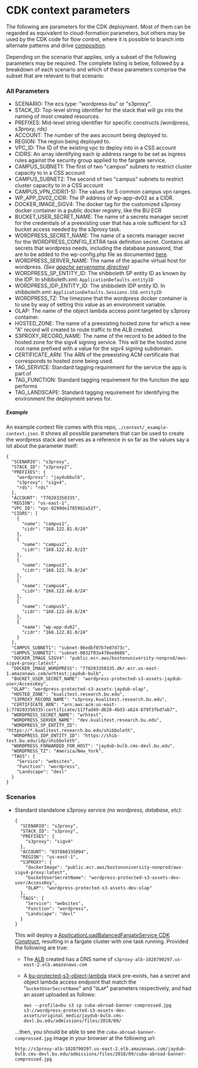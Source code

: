 # CDK context parameters

The following are parameters for the CDK deployment. Most of them can be regarded as equivalent to cloud-formation parameters, but others may be used by the CDK code for flow control, where it is possible to branch into alternate patterns and drive [composition](https://docs.aws.amazon.com/cdk/v2/guide/constructs.html#constructs_composition). 

Depending on the scenario that applies, only a subset of the following parameters may be required. The complete listing is below, followed by a breakdown of each scenario and which of these parameters comprise the subset that are relevant to that scenario:

### All Parameters

- SCENARIO: The ecs type: "wordpress-bu" or "s3proxy".
- STACK_ID: Top-level string identifier for the stack that will go into the naming of most created resources.
- PREFIXES: Mid-level string identifier for specific constructs *(wordpress, s3proxy, rds)*
- ACCOUNT: The number of the aws account being deployed to.
- REGION: The region being deployed to.
- VPC_ID: The ID of the existing vpc to deploy into in a CSS account
- CIDRS: An array identifying each ip address range to be set as ingress rules against the security group applied to the fargate service.
- CAMPUS_SUBNET1: The first of two "campus" subnets to restrict cluster capacity to in a CSS account
- CAMPUS_SUBNET2: The second of two "campus" subnets to restrict cluster capacity to in a CSS account
- CAMPUS_VPN_CIDR(1-5): The  values for 5 common campus vpn ranges.
- WP_APP_DV02_CIDR: The IP address of wp-app-dv02 as a CIDR.
- DOCKER_IMAGE_SIGV4: The docker tag for the customized s3proxy docker container in a public docker registry, like the BU ECR
- BUCKET_USER_SECRET_NAME: The name of a secrets manager secret for the credentials of a preexisting user that has a role sufficient for s3 bucket access needed by the s3proxy task.
- WORDPRESS_SECRET_NAME: The name of a secrets manager secret for the WORDPRESS_CONFIG_EXTRA task definition secret. Contains all secrets that wordpress needs, including the database password, that are to be added to the wp-config.php file as documented [here](https://github.com/docker-library/wordpress/pull/142).
- WORDPRESS_SERVER_NAME: The name of the apache virtual host for wordpress. *(See [apache servername directive](https://httpd.apache.org/docs/2.4/mod/core.html#servername))*
- WORDPRESS_SP_ENTITY_ID: The shibboleth SP entity ID as known by the IDP. In shibboleth.xml: `ApplicationDefaults.entityID`
- WORDPRESS_IDP_ENTITY_ID: The shibboleth IDP entity ID. In shibboleth.xml: `ApplicationDefaults.Sessions.SSO.entityID`
- WORDPRESS_TZ: The timezone that the wordpress docker container is to use by way of setting this value as an environment variable.
- OLAP: The name of the object lambda access point targeted by s3proxy container.
- HOSTED_ZONE: The name of a preexisting hosted zone for which a new "A" record will created to route traffic to the ALB created.
- S3PROXY_RECORD_NAME: The name of the record to be added to the hosted zone for the sigv4 signing service. This will be the hosted zone root name prefixed with a value for the sigv4 signing subdomain.
- CERTIFICATE_ARN: The ARN of the preexisting ACM certificate that corresponds to hosted zone being used.
- TAG_SERVICE: Standard tagging requirement for the service the app is part of
- TAG_FUNCTION: Standard tagging requirement for the function the app performs
- TAG_LANDSCAPE: Standard tagging requirement for identifying the environment the deployment serves for.

##### Example

An example context file comes with this repo, `./context/_example-context.json`. It shows all possible parameters that can be used to create the wordpress stack and serves as a reference in so far as the values say a lot about the parameter itself:

```
{
  "SCENARIO": "s3proxy",
  "STACK_ID": "s3proxy2",
  "PREFIXES": {
    "wordpress": "jaydubbulb",
    "s3proxy": "sigv4",
    "rds": "rds"
  },
  "ACCOUNT": "770203350335",
  "REGION": "us-east-1",
  "VPC_ID": "vpc-0290de1785982a52f",
  "CIDRS": [
    {
      "name": "campus1", 
      "cidr": "168.122.81.0/24"
    },
    {
      "name": "campus2", 
      "cidr": "168.122.82.0/23"
    },
    {
      "name": "campus3", 
      "cidr": "168.122.76.0/24"
    },
    {
      "name": "campus4", 
      "cidr": "168.122.68.0/24"
    },
    {
      "name": "campus5", 
      "cidr": "168.122.69.0/24"
    },
    {
      "name": "wp-app-dv02", 
      "cidr": "168.122.81.0/24"
    }
  ],
  "CAMPUS_SUBNET1": "subnet-06edbf07b7e07d73c",
  "CAMPUS_SUBNET2": "subnet-0032f03a478ee868b",
  "DOCKER_IMAGE_SIGV4": "public.ecr.aws/bostonuniversity-nonprod/aws-sigv4-proxy:latest",
  "DOCKER_IMAGE_WORDPRESS": "770203350335.dkr.ecr.us-east-1.amazonaws.com/wrhtest:jaydub-bulb",
  "BUCKET_USER_SECRET_NAME": "wordpress-protected-s3-assets-jaydub-user/AccessKey",
  "OLAP": "wordpress-protected-s3-assets-jaydub-olap",
  "HOSTED_ZONE": "kualitest.research.bu.edu",
  "S3PROXY_RECORD_NAME": "s3proxy.kualitest.research.bu.edu",
  "CERTIFICATE_ARN": "arn:aws:acm:us-east-1:770203350335:certificate/117fad49-d620-4bd3-a624-879f3fbd7ab7",
  "WORDPRESS_SECRET_NAME": "wrhtest",
  "WORDPRESS_SERVER_NAME": "dev.kualitest.research.bu.edu",
  "WORDPRESS_SP_ENTITY_ID": "https://*.kualitest.research.bu.edu/shibboleth",
  "WORDPRESS_IDP_ENTITY_ID": "https://shib-test.bu.edu/idp/shibboleth",
  "WORDPRESS_FORWARDED_FOR_HOST": "jaydub-bulb.cms-devl.bu.edu",
  "WORDPRESS_TZ": "America/New_York",
  "TAGS": {
    "Service": "websites",
    "Function": "wordpress",
    "Landscape": "devl"
  }
}
```

### Scenarios

- Standard standalone s3proxy service *(no wordpress, database, etc)*:

  ```
  {
    "SCENARIO": "s3proxy",
    "STACK_ID": "s3proxy",
    "PREFIXES": {
      "s3proxy": "sigv4"
    },
    "ACCOUNT": "037860335094",
    "REGION": "us-east-1",
    "S3PROXY": {
      "dockerImage": "public.ecr.aws/bostonuniversity-nonprod/aws-sigv4-proxy:latest",
      "bucketUserSecretName": "wordpress-protected-s3-assets-dev-user/AccessKey",
      "OLAP": "wordpress-protected-s3-assets-dev-olap"
    },
    "TAGS": {
      "Service": "websites",
      "Function": "wordpress",
      "Landscape": "devl"
    }
  }
  ```
  
  This will deploy a [ApplicationLoadBalancedFargateService CDK Construct](https://docs.aws.amazon.com/cdk/api/v2/docs/aws-cdk-lib.aws_ecs_patterns.ApplicationLoadBalancedFargateService.html), resulting in a fargate cluster with one task running.
  Provided the following are true:
  
  - The [ALB](https://docs.aws.amazon.com/elasticloadbalancing/latest/application/introduction.html) created has a DNS name of `s3proxy-alb-1028790297.us-east-2.elb.amazonaws.com`
  
  - A [bu-protected-s3-object-lambda](https://github.com/bu-ist/bu-protected-s3-object-lambda/tree/main) stack pre-exists, has a secret and object lambda access endpoint that match the "`bucketUserSecretName`" and "`OLAP`" parameters respectively, and had an asset uploaded as follows:
  
    ```
    aws --profile=bu s3 cp cuba-abroad-banner-compressed.jpg s3://wordpress-protected-s3-assets-dev-assets/original_media/jaydub-bulb.cms-devl.bu.edu/admissions/files/2018/09/
    ```
  
  ...then, you should be able to see the `cuba-abroad-banner-compressed.jpg` image in your browser at the following url:
  
  ```
  http://s3proxy-alb-1028790297.us-east-2.elb.amazonaws.com/jaydub-bulb.cms-devl.bu.edu/admissions/files/2018/09/cuba-abroad-banner-compressed.jpg
  ```
  
  
